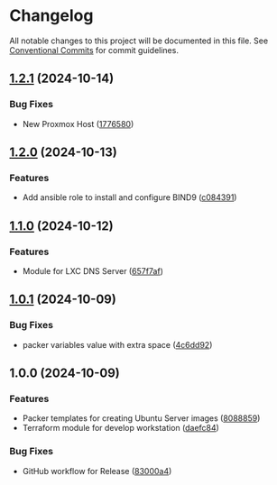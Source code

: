 # Changelog

All notable changes to this project will be documented in this file. See
[Conventional Commits](https://conventionalcommits.org) for commit guidelines.

## [1.2.1](https://github.com/bcochofel/homelab-proxmox-core/compare/1.2.0...1.2.1) (2024-10-14)

### Bug Fixes

* New Proxmox Host ([1776580](https://github.com/bcochofel/homelab-proxmox-core/commit/1776580d7bb40628250c668148124c05b3bf342b))

## [1.2.0](https://github.com/bcochofel/homelab-proxmox-core/compare/1.1.0...1.2.0) (2024-10-13)

### Features

* Add ansible role to install and configure BIND9 ([c084391](https://github.com/bcochofel/homelab-proxmox-core/commit/c084391001179398a7cbfcb482b9a46e1016f7cf))

## [1.1.0](https://github.com/bcochofel/homelab-proxmox-core/compare/1.0.1...1.1.0) (2024-10-12)

### Features

* Module for LXC DNS Server ([657f7af](https://github.com/bcochofel/homelab-proxmox-core/commit/657f7af531c1d135abe0a29957d00af8dca70271))

## [1.0.1](https://github.com/bcochofel/homelab-proxmox-core/compare/1.0.0...1.0.1) (2024-10-09)

### Bug Fixes

* packer variables value with extra space ([4c6dd92](https://github.com/bcochofel/homelab-proxmox-core/commit/4c6dd924543193974896b25be52737af1cda16a3))

## 1.0.0 (2024-10-09)

### Features

* Packer templates for creating Ubuntu Server images ([8088859](https://github.com/bcochofel/homelab-proxmox-core/commit/80888597882dbdb321367764c0141f9db47e1960))
* Terraform module for develop workstation ([daefc84](https://github.com/bcochofel/homelab-proxmox-core/commit/daefc8409850f99ec120f2634a211c6a920f460a))

### Bug Fixes

* GitHub workflow for Release ([83000a4](https://github.com/bcochofel/homelab-proxmox-core/commit/83000a48cb74f1c4cdf003637af072eafc1bd697))
